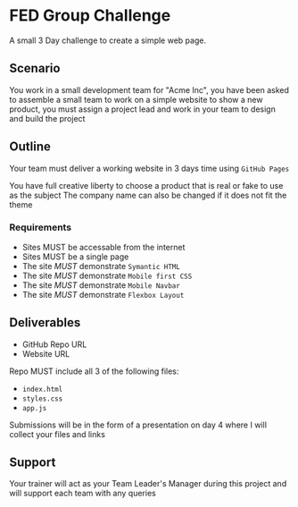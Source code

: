# FED Group Challenge

A small 3 Day challenge to create a simple web page.

## Scenario

You work in a small development team for "Acme Inc", you have been asked to assemble a small team to work on a simple website to show a new product, you must assign a project lead and work in your team to design and build the project

## Outline

Your team must deliver a working website in 3 days time using `GitHub Pages`

You have full creative liberty to choose a product that is real or fake to use as the subject
The company name can also be changed if it does not fit the theme
### Requirements
- Sites MUST be accessable from the internet
- Sites MUST be a single page
- The site *MUST* demonstrate `Symantic HTML`
- The site *MUST* demonstrate `Mobile first CSS`
- The site *MUST* demonstrate `Mobile Navbar`
- The site *MUST* demonstrate `Flexbox Layout`


## Deliverables

- GitHub Repo URL
- Website URL

Repo MUST include all 3 of the following files:

- `index.html`
- `styles.css`
- `app.js`

Submissions will be in the form of a presentation on day 4 where I will collect your files and links

## Support

Your trainer will act as your Team Leader's Manager during this project and will support each team with any queries